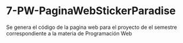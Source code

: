 # 7-PW-PaginaWebStickerParadise
Se genera el código de la pagina web para el proyecto de el semestre correspondiente a la materia de Programación Web
